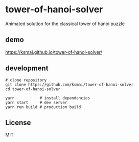 # tower-of-hanoi-solver
Animated solution for the classical tower of hanoi puzzle

## demo
https://ksmai.github.io/tower-of-hanoi-solver/

## development
```
# clone repository
git clone https://github.com/ksmai/tower-of-hanoi-solver
cd tower-of-hanoi-solver

yarn           # install dependencies
yarn start     # dev server
yarn run build # production build
```

## License
MIT

